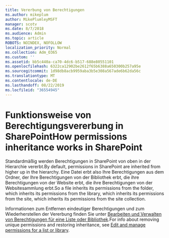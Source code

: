 ```yaml
---
title: Vererbung von Berechtigungen
ms.author: mikeplum
author: MikePlumleyMSFT
manager: scotv
ms.date: 8/7/2018
ms.audience: Admin
ms.topic: article
ROBOTS: NOINDEX, NOFOLLOW
localization_priority: Normal
ms.collection: Adm_O365
ms.custom: ''
ms.assetid: bb5c440a-ca70-4dc6-b517-688e80551101
ms.openlocfilehash: 6322ca12902be2612f65b6388a650300b257a95e
ms.sourcegitcommit: 1d98db8acb9959aba3b5e308a567ade6b62da56c
ms.translationtype: MT
ms.contentlocale: de-DE
ms.lasthandoff: 08/22/2019
ms.locfileid: "36554945"
---
```

# <a name="how-permissions-inheritance-works-in-sharepoint"></a><span data-ttu-id="4efcb-102">Funktionsweise von Berechtigungsvererbung in SharePoint</span><span class="sxs-lookup"><span data-stu-id="4efcb-102">How permissions inheritance works in SharePoint</span></span>

<span data-ttu-id="4efcb-103">Standardmäßig werden Berechtigungen in SharePoint von oben in der Hierarchie vererbt.</span><span class="sxs-lookup"><span data-stu-id="4efcb-103">By default, permissions in SharePoint are inherited from higher up in the hierarchy.</span></span> <span data-ttu-id="4efcb-104">Eine Datei erbt also Ihre Berechtigungen aus dem Ordner, der Ihre Berechtigungen von der Bibliothek erbt, die ihre Berechtigungen von der Website erbt, die ihre Berechtigungen von der Websitesammlung erbt.</span><span class="sxs-lookup"><span data-stu-id="4efcb-104">So a file inherits its permissions from the folder, which inherits its permissions from the library, which inherits its permissions from the site, which inherits its permissions from the site collection.</span></span>
  
<span data-ttu-id="4efcb-105">Informationen zum Entfernen eindeutiger Berechtigungen und zum Wiederherstellen der Vererbung finden Sie unter [Bearbeiten und Verwalten von Berechtigungen für eine Liste oder Bibliothek](https://go.microsoft.com/fwlink/?linkid=869946).</span><span class="sxs-lookup"><span data-stu-id="4efcb-105">For info about removing unique permissions and restoring inheritance, see [Edit and manage permissions for a list or library](https://go.microsoft.com/fwlink/?linkid=869946).</span></span>
  

